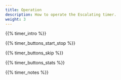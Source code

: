 ```yaml
---
title: Operation
description: How to operate the Escalating timer.
weight: 3
---
```


{{% timer_intro %}}

{{% timer_buttons_start_stop %}}

{{% timer_buttons_skip %}}

{{% timer_buttons_stats %}}

{{% timer_notes %}}